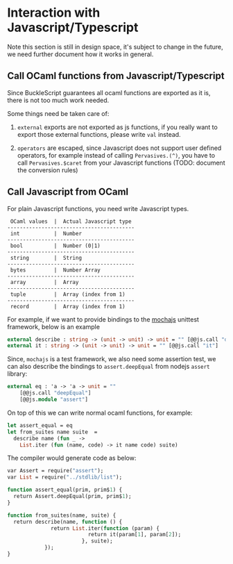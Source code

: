 # Interaction with Javascript/Typescript

Note this section is still in design space, it's subject to change in
the future, we need further document how it works in general.

## Call OCaml functions from Javascript/Typescript

Since BuckleScript guarantees all ocaml functions are exported as it
is, there is not too much work needed.

Some things need be taken care of:

1. `external` exports are not exported as js functions, if you really
   want to export those external functions, please write `val` instead. 

2. `operators` are escaped, since Javascript does not support user
   defined operators, for example instead of calling `Pervasives.(^)`,
   you have to call `Pervasives.$caret` from your Javascript functions
   (TODO: document the conversion rules)

## Call Javascript from OCaml

For plain Javascript functions, you need write Javascript types.

```
 OCaml values  |  Actual Javascript type
-----------------------------------------
 int           |  Number
-----------------------------------------
 bool          |  Number (0|1)
-----------------------------------------
 string        |  String
-----------------------------------------
 bytes         |  Number Array
-----------------------------------------
 array         |  Array
-----------------------------------------
 tuple         |  Array (index from 1)
-----------------------------------------
 record        |  Array (index from 1)
```


For example, if we want to provide bindings to the
[mochajs](https://mochajs.org/) unittest framework, below is an example

```ocaml
external describe : string -> (unit -> unit) -> unit = "" [@@js.call "describe"]
external it : string -> (unit -> unit) -> unit = "" [@@js.call "it"]
```
Since, `mochajs` is a test framework, we also need some assertion
test, we can also describe the bindings to `assert.deepEqual` from
nodejs `assert` library:

```ocaml
external eq : 'a -> 'a -> unit = "" 
    [@@js.call "deepEqual"]
    [@@js.module "assert"]
```

On top of this we can write normal ocaml functions, for example:

```ocaml
let assert_equal = eq
let from_suites name suite  = 
  describe name (fun _ -> 
    List.iter (fun (name, code) -> it name code) suite)
```

The compiler would generate code as below:

```ocaml
var Assert = require("assert");
var List = require("../stdlib/list");

function assert_equal(prim, prim$1) {
  return Assert.deepEqual(prim, prim$1);
}

function from_suites(name, suite) {
  return describe(name, function () {
              return List.iter(function (param) {
                          return it(param[1], param[2]);
                        }, suite);
            });
}

```

